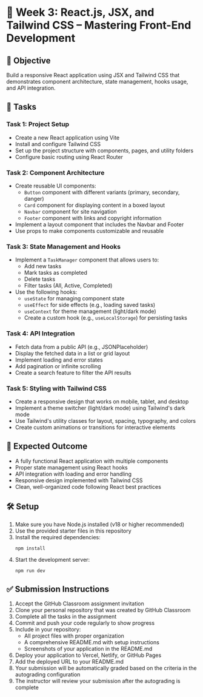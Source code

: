 # 🎨 Week 3: React.js, JSX, and Tailwind CSS – Mastering Front-End Development

## 🚀 Objective
Build a responsive React application using JSX and Tailwind CSS that demonstrates component architecture, state management, hooks usage, and API integration.

## 📂 Tasks

### Task 1: Project Setup
- Create a new React application using Vite
- Install and configure Tailwind CSS
- Set up the project structure with components, pages, and utility folders
- Configure basic routing using React Router

### Task 2: Component Architecture
- Create reusable UI components:
  - `Button` component with different variants (primary, secondary, danger)
  - `Card` component for displaying content in a boxed layout
  - `Navbar` component for site navigation
  - `Footer` component with links and copyright information
- Implement a layout component that includes the Navbar and Footer
- Use props to make components customizable and reusable

### Task 3: State Management and Hooks
- Implement a `TaskManager` component that allows users to:
  - Add new tasks
  - Mark tasks as completed
  - Delete tasks
  - Filter tasks (All, Active, Completed)
- Use the following hooks:
  - `useState` for managing component state
  - `useEffect` for side effects (e.g., loading saved tasks)
  - `useContext` for theme management (light/dark mode)
  - Create a custom hook (e.g., `useLocalStorage`) for persisting tasks

### Task 4: API Integration
- Fetch data from a public API (e.g., JSONPlaceholder)
- Display the fetched data in a list or grid layout
- Implement loading and error states
- Add pagination or infinite scrolling
- Create a search feature to filter the API results

### Task 5: Styling with Tailwind CSS
- Create a responsive design that works on mobile, tablet, and desktop
- Implement a theme switcher (light/dark mode) using Tailwind's dark mode
- Use Tailwind's utility classes for layout, spacing, typography, and colors
- Create custom animations or transitions for interactive elements

## 🧪 Expected Outcome
- A fully functional React application with multiple components
- Proper state management using React hooks
- API integration with loading and error handling
- Responsive design implemented with Tailwind CSS
- Clean, well-organized code following React best practices

## 🛠️ Setup
1. Make sure you have Node.js installed (v18 or higher recommended)
2. Use the provided starter files in this repository
3. Install the required dependencies:
   ``` 
   npm install
   ```
4. Start the development server:
   ```
   npm run dev
   ```

## ✅ Submission Instructions
1. Accept the GitHub Classroom assignment invitation
2. Clone your personal repository that was created by GitHub Classroom
3. Complete all the tasks in the assignment
4. Commit and push your code regularly to show progress
5. Include in your repository:
   - All project files with proper organization
   - A comprehensive README.md with setup instructions
   - Screenshots of your application in the README.md
6. Deploy your application to Vercel, Netlify, or GitHub Pages
7. Add the deployed URL to your README.md
8. Your submission will be automatically graded based on the criteria in the autograding configuration
9. The instructor will review your submission after the autograding is complete 